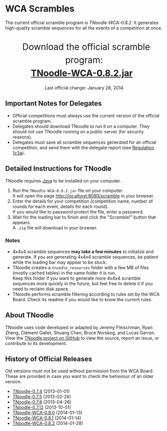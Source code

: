 # WCA Scrambles

The current official scramble program is *TNoodle-WCA-0.8.2*. It generates high-quality scramble sequences for all the events of a competition at once.
  
<br>
<center><span style="font-size: 200%; line-height: 150%; padding: 0.5em;">
Download the official scramble program:<br><a href="tnoodle/TNoodle-WCA-0.8.2.jar" style="font-weight: bold;">TNoodle-WCA-0.8.2.jar</a><br></span>
<br>
Last official change: January 28, 2014
</center>

## Important Notes for Delegates

- Official competitions must always use the current version of the official scramble program.
- Delegates should download TNoodle to run it on a computer. They should not use TNoodle running on a public server (for security reasons).
- Delegates must save all scramble sequences generated for an official competition, and send them with the delegate report (see [Regulation 1c3a](../#1c3a)).

## Detailed Instructions for TNoodle

TNoodle requires <a href="https://www.java.com/en/">Java</a> to be installed on your computer.

1. Run the `TNoodle-WCA-0.8.2.jar` file on your computer.  
  It will open the page <http://localhost:8080/scramble> in your browser.
2. Enter the details for your competition (competition name, number of rounds for each event, details for each round).  
  If you would like to password protect the file, enter a password.
3. Wait for the loading bar to finish and click the "Scramble!" button that appears.  
  A `.zip` file will download in your browser.

### Notes

- 4x4x4 scramble sequences **may take a few minutes** to initialize and generate.
  If you are generating 4x4x4 scramble sequences, be patient while the loading bar may appear to be stuck.
- TNoodle creates a `tnoodle_resources` folder with a few MB of files (mostly cached tables) in the same folder it is run.  
  Keep this folder if you want to generate more 4x4x4 scramble sequences more quickly in the future, but feel free to delete it if you need to reclaim disk space.
- TNoodle performs scramble filtering according to rules set by the WCA Board. Check its readme if you would like to know the current rules.

## About TNoodle

TNoodle uses code developed or adapted by Jeremy Fleischman, Ryan Zheng, Cl&eacute;ment Gallet, Shuang Chen, Bruce Norskog, and Lucas Garron. View the [TNoodle project on GitHub](https://github.com/cubing/tnoodle) to view the source, report an issue, or contribute to its development.

## History of Official Releases

Old versions must not be used without permission from the WCA Board. These are provided in case you want to check the behaviour of an older version.

- [TNoodle-0.7.4](tnoodle/old/TNoodle-0.7.4.jar) (2013-01-01)
- [TNoodle-0.7.5](tnoodle/old/TNoodle-0.7.5.jar) (2013-02-26)
- [TNoodle-0.7.8](tnoodle/old/TNoodle-0.7.8.jar) (2013-04-26)
- [TNoodle-0.7.12](tnoodle/old/TNoodle-0.7.12.jar) (2013-10-01)
- [TNoodle-WCA-0.8.0](tnoodle/old/TNoodle-WCA-0.8.0.jar) (2014-01-13)
- [TNoodle-WCA-0.8.1](tnoodle/old/TNoodle-WCA-0.8.1.jar) (2014-01-14)
- [TNoodle-WCA-0.8.2](tnoodle/old/TNoodle-WCA-0.8.2.jar) (2014-01-28)
